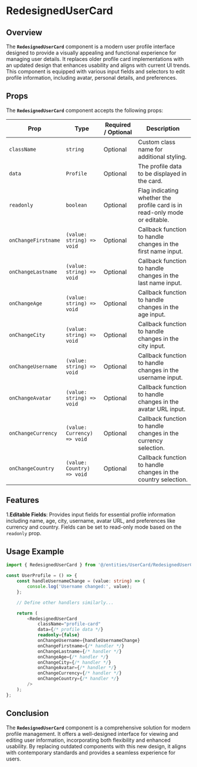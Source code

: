 # RedesignedUserCard

## Overview
The **`RedesignedUserCard`** component is a modern user profile interface designed to provide a visually appealing and functional experience for managing user details. It replaces older profile card implementations with an updated design that enhances usability and aligns with current UI trends. This component is equipped with various input fields and selectors to edit profile information, including avatar, personal details, and preferences.

## Props
The **`RedesignedUserCard`** component accepts the following props:

| Prop                | Type                           | Required / Optional | Description                                                                            |
|---------------------|--------------------------------|----------------------|----------------------------------------------------------------------------------------|
| `className`          | `string`                        | Optional             | Custom class name for additional styling.                                              |
| `data`               | `Profile`               | Optional             | The profile data to be displayed in the card.                                           |
| `readonly`           | `boolean`                       | Optional              | Flag indicating whether the profile card is in read-only mode or editable.             |
| `onChangeFirstname`  | `(value: string) => void`       | Optional              | Callback function to handle changes in the first name input.                           |
| `onChangeLastname`   | `(value: string) => void`       | Optional              | Callback function to handle changes in the last name input.                            |
| `onChangeAge`        | `(value: string) => void`       | Optional              | Callback function to handle changes in the age input.                                  |
| `onChangeCity`       | `(value: string) => void`       | Optional              | Callback function to handle changes in the city input.                                 |
| `onChangeUsername`   | `(value: string) => void`       | Optional              | Callback function to handle changes in the username input.                             |
| `onChangeAvatar`     | `(value: string) => void`       | Optional              | Callback function to handle changes in the avatar URL input.                            |
| `onChangeCurrency`   | `(value: Currency) => void`       | Optional              | Callback function to handle changes in the currency selection.                         |
| `onChangeCountry`    | `(value: Country) => void`       | Optional              | Callback function to handle changes in the country selection.                          |


## Features
1.**Editable Fields**: Provides input fields for essential profile information including name, age, city, username, avatar URL, and preferences like currency and country. Fields can be set to read-only mode based on the `readonly` prop.

## Usage Example
```typescript jsx
import { RedesignedUserCard } from '@/entities/UserCard/RedesignedUserCard';

const UserProfile = () => {
    const handleUsernameChange = (value: string) => {
        console.log('Username changed:', value);
    };

    // Define other handlers similarly...

    return (
        <RedesignedUserCard
            className="profile-card"
            data={/* profile data */}
            readonly={false}
            onChangeUsername={handleUsernameChange}
            onChangeFirstname={/* handler */}
            onChangeLastname={/* handler */}
            onChangeAge={/* handler */}
            onChangeCity={/* handler */}
            onChangeAvatar={/* handler */}
            onChangeCurrency={/* handler */}
            onChangeCountry={/* handler */}
        />
    );
};
```
## Conclusion
The **`RedesignedUserCard`** component is a comprehensive solution for modern profile management. It offers a well-designed interface for viewing and editing user information, incorporating both flexibility and enhanced usability. By replacing outdated components with this new design, it aligns with contemporary standards and provides a seamless experience for users.

